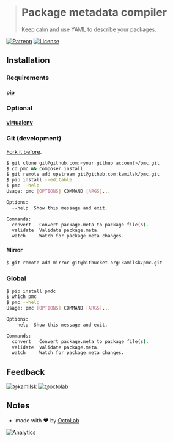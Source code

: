 > # Package metadata compiler
>
> Keep calm and use YAML to describe your packages.

[![Patreon](https://img.shields.io/badge/patreon-donate-orange.svg)](https://www.patreon.com/octolab)
[![License](https://img.shields.io/github/license/mashape/apistatus.svg?maxAge=2592000)](LICENSE)

## Installation

### Requirements

#### [pip](http://pip.readthedocs.io/en/latest/installing/)

### Optional

#### [virtualenv](https://virtualenv.pypa.io/en/stable/installation.html)

### Git (development)

[Fork it before](https://github.com/kamilsk/pmc/fork).

```bash
$ git clone git@github.com:<your github account>/pmc.git
$ cd pmc && composer install
$ git remote add upstream git@github.com:kamilsk/pmc.git
$ pip install --editable .
$ pmc --help
Usage: pmc [OPTIONS] COMMAND [ARGS]...

Options:
  --help  Show this message and exit.

Commands:
  convert   Convert package.meta to package file(s).
  validate  Validate package.meta.
  watch     Watch for package.meta changes.
```

#### Mirror

```bash
$ git remote add mirror git@bitbucket.org:kamilsk/pmc.git
```

### Global

```bash
$ pip install pmdc
$ which pmc
$ pmc --help
Usage: pmc [OPTIONS] COMMAND [ARGS]...

Options:
  --help  Show this message and exit.

Commands:
  convert   Convert package.meta to package file(s).
  validate  Validate package.meta.
  watch     Watch for package.meta changes.
```

## Feedback

[![@kamilsk](https://img.shields.io/badge/author-%40kamilsk-blue.svg)](https://twitter.com/ikamilsk)
[![@octolab](https://img.shields.io/badge/sponsor-%40octolab-blue.svg)](https://twitter.com/octolab_inc)

## Notes

- made with ❤️ by [OctoLab](https://www.octolab.org/)

[![Analytics](https://ga-beacon.appspot.com/UA-109817251-5/pmc/readme)](https://github.com/igrigorik/ga-beacon)
